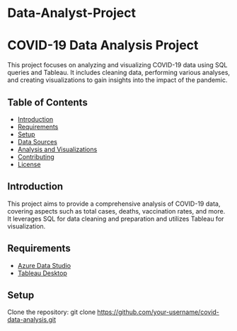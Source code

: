 # Data-Analyst-Project
# COVID-19 Data Analysis Project

This project focuses on analyzing and visualizing COVID-19 data using SQL queries and Tableau. It includes cleaning data, performing various analyses, and creating visualizations to gain insights into the impact of the pandemic.

## Table of Contents

- [Introduction](#introduction)
- [Requirements](#requirements)
- [Setup](#setup)
- [Data Sources](#data-sources)
- [Analysis and Visualizations](#analysis-and-visualizations)
- [Contributing](#contributing)
- [License](#license)

## Introduction

This project aims to provide a comprehensive analysis of COVID-19 data, covering aspects such as total cases, deaths, vaccination rates, and more. It leverages SQL for data cleaning and preparation and utilizes Tableau for visualization.

## Requirements

- [Azure Data Studio](https://docs.microsoft.com/en-us/sql/azure-data-studio/download-azure-data-studio)
- [Tableau Desktop](https://www.tableau.com/products/desktop/download)

## Setup

Clone the repository:
  git clone https://github.com/your-username/covid-data-analysis.git

